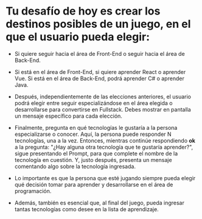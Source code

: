 # Tu desafío de hoy es crear los destinos posibles de un juego, en el que el usuario pueda elegir:

 

* Si quiere seguir hacia el área de Front-End o seguir hacia el área de Back-End.

* Si está en el área de Front-End, si quiere aprender React o aprender Vue. Si está en el área de Back-End, podrá aprender C# o aprender Java.

* Después, independientemente de las elecciones anteriores, el usuario podrá elegir entre seguir especializándose en el área elegida o desarrollarse para convertirse en Fullstack. Debes mostrar en pantalla un mensaje específico para cada elección.

* Finalmente, pregunta en qué tecnologías le gustaría a la persona especializarse o conocer. Aquí, la persona puede responder N tecnologías, una a la vez. Entonces, mientras continúe respondiendo **ok** a la pregunta: "¿Hay alguna otra tecnología que te gustaría aprender?", sigue presentando el Prompt, para que complete el nombre de la tecnología en cuestión. Y, justo después, presenta un mensaje comentando algo sobre la tecnología ingresada.
 

- Lo importante es que la persona que esté jugando siempre pueda elegir qué decisión tomar para aprender y desarrollarse en el área de programación.
 
- Además, también es esencial que, al final del juego, pueda ingresar tantas tecnologías como desee en la lista de aprendizaje.